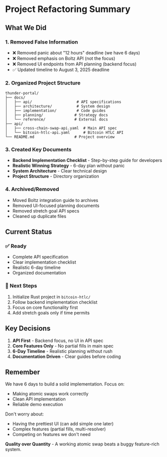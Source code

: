 # Project Refactoring Summary

## What We Did

### 1. Removed False Information
- ❌ Removed panic about "12 hours" deadline (we have 6 days)
- ❌ Removed emphasis on Boltz API (not the focus)
- ❌ Removed UI endpoints from API planning (backend focus)
- ✅ Updated timeline to August 3, 2025 deadline

### 2. Organized Project Structure
```
thunder-portal/
├── docs/
│   ├── api/                    # API specifications
│   ├── architecture/           # System design
│   ├── implementation/         # Code guides
│   ├── planning/              # Strategy docs
│   └── reference/             # External docs
├── api/
│   ├── cross-chain-swap-api.yaml  # Main API spec
│   └── bitcoin-htlc-api.yaml      # Bitcoin HTLC API
└── README.md                  # Project overview
```

### 3. Created Key Documents
- **Backend Implementation Checklist** - Step-by-step guide for developers
- **Realistic Winning Strategy** - 6-day plan without panic
- **System Architecture** - Clear technical design
- **Project Structure** - Directory organization

### 4. Archived/Removed
- Moved Boltz integration guide to archives
- Removed UI-focused planning documents
- Removed stretch goal API specs
- Cleaned up duplicate files

## Current Status

### ✅ Ready
- Complete API specification
- Clear implementation checklist
- Realistic 6-day timeline
- Organized documentation

### 🎯 Next Steps
1. Initialize Rust project in `bitcoin-htlc/`
2. Follow backend implementation checklist
3. Focus on core functionality first
4. Add stretch goals only if time permits

## Key Decisions

1. **API First** - Backend focus, no UI in API spec
2. **Core Features Only** - No partial fills in main spec
3. **6-Day Timeline** - Realistic planning without rush
4. **Documentation Driven** - Clear guides before coding

## Remember

We have 6 days to build a solid implementation. Focus on:
- Making atomic swaps work correctly
- Clean API implementation
- Reliable demo execution

Don't worry about:
- Having the prettiest UI (can add simple one later)
- Complex features (partial fills, multi-resolver)
- Competing on features we don't need

**Quality over Quantity** - A working atomic swap beats a buggy feature-rich system.